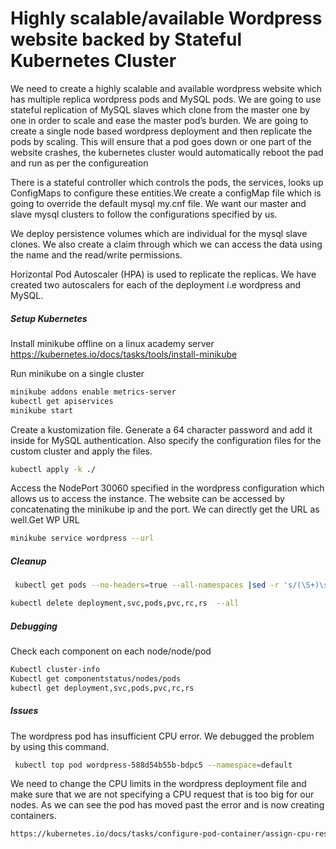 
# Highly scalable/available Wordpress website backed by Stateful Kubernetes Cluster

We need to create a highly scalable and available wordpress website which has multiple replica wordpress pods and MySQL pods. We are going to use stateful replication of MySQL slaves which clone from the master one by one in order to scale and ease the master pod’s burden. We are going to create a single node based wordpress deployment and then replicate the pods by scaling. This will ensure that a pod goes down or one part of the website crashes, the kubernetes cluster would automatically reboot the pad and run as per the configureation


There is a stateful controller which controls the pods, the services, looks up ConfigMaps to configure these entities.We create a configMap file which is going to override the default mysql my.cnf file. We want our master and slave mysql clusters to follow the configurations specified by us. 

We deploy persistence volumes which are individual for the mysql slave clones. We also create a claim through which we can access the data using the name and the read/write permissions. 

Horizontal Pod Autoscaler (HPA) is used to replicate the replicas. We have created two autoscalers for each of the deployment i.e wordpress and MySQL. 
 
##### Setup Kubernetes

Install minikube offline on a linux academy server
https://kubernetes.io/docs/tasks/tools/install-minikube

Run minikube on a single cluster
``` sh
minikube addons enable metrics-server
kubectl get apiservices
minikube start
```

Create a kustomization file. Generate a 64 character password and add it inside for MySQL authentication. Also specify the configuration files for the custom cluster and apply the files.
``` sh
kubectl apply -k ./
```
Access the NodePort 30060 specified in the wordpress configuration which allows us to access the instance. The website can be accessed by concatenating the minikube ip and the port. We can directly get the URL as well.Get WP URL
``` sh
minikube service wordpress --url
``` 
##### Cleanup 

``` sh
 kubectl get pods --no-headers=true --all-namespaces |sed -r 's/(\S+)\s+(\S+).*/kubectl --namespace \1 delete pod \2/e'

kubectl delete deployment,svc,pods,pvc,rc,rs  --all
``` 
##### Debugging
Check each component on each node/node/pod
```sh
Kubectl cluster-info
Kubectl get componentstatus/nodes/pods
kubectl get deployment,svc,pods,pvc,rc,rs
```

##### Issues
The wordpress pod has insufficient CPU error. We debugged the problem by using this command.

```sh
 kubectl top pod wordpress-588d54b55b-bdpc5 --namespace=default
```
We need to change the CPU limits in the wordpress deployment file and make sure that we are not specifying a CPU request that is too big for our nodes. As we can see the pod has moved past the error and is now creating containers.

```sh
https://kubernetes.io/docs/tasks/configure-pod-container/assign-cpu-resource/
```


